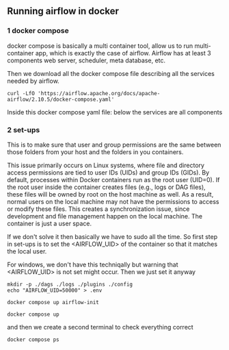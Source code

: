 ## Running airflow in docker

### 1 docker compose

docker compose is basically a multi container tool, allow us to run multi-container app, which is exactly the case of airflow. Airflow has at least 3 components web server, scheduler, meta database, etc.

Then we download all the docker compose file describing all the services needed by airflow.

```shell
curl -LfO 'https://airflow.apache.org/docs/apache-airflow/2.10.5/docker-compose.yaml'
```

Inside this docker compose yaml file:
below the services are all components

### 2 set-ups

This is to make sure that user and group permissions are the same between those folders from your host and the folders in you containers.

This issue primarily occurs on Linux systems, where file and directory access permissions are tied to user IDs (UIDs) and group IDs (GIDs). By default, processes within Docker containers run as the root user (UID=0). If the root user inside the container creates files (e.g., logs or DAG files), these files will be owned by root on the host machine as well. As a result, normal users on the local machine may not have the permissions to access or modify these files. This creates a synchronization issue, since development and file management happen on the local machine. The container is just a user space.

If we don't solve it then basically we have to sudo all the time. So first step in set-ups is to set the <AIRFLOW_UID> of the container so that it matches the local user.

For windows, we don't have this techniqally but
warning that <AIRFLOW_UID> is not set might occur. Then we just set it anyway

```shell
mkdir -p ./dags ./logs ./plugins ./config
echo "AIRFLOW_UID=50000" > .env

docker compose up airflow-init

docker compose up
```

and then we create a second terminal to check everything correct

```shell
docker compose ps
```
